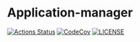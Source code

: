 
# Application-manager 

[![Actions Status][actions badge]][actions]
[![CodeCov][codecov badge]][codecov]
[![LICENSE][license badge]][license]


<!-- Links -->
[actions]: https://github.com/sifis-home/Application-Manager/actions
[codecov]: https://codecov.io/gh/sifis-home/Application-Manager
[license]: LICENSES/MIT.txt


<!-- Badges -->
[actions badge]: https://github.com/sifis-home/Application-Manager/workflows/application-manager/badge.svg
[codecov badge]: https://codecov.io/gh/sifis-home/Application-Manager/branch/master/graph/badge.svg
[license badge]: https://img.shields.io/badge/license-MIT-blue.svg
